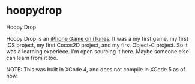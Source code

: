 hoopydrop
=========

Hoopy Drop

Hoopy Drop is an [iPhone Game on iTunes](https://itunes.apple.com/us/app/hoopy-drop/id581589913?mt=8). It was a my first game, my first iOS project, my first Cocos2D project, and my first Object-C project. So it was a learning experiece. I'm open sourcing it here. Maybe someone else can learn from it too.

NOTE: This was built in XCode 4, and does not compile in XCode 5 as of now. 